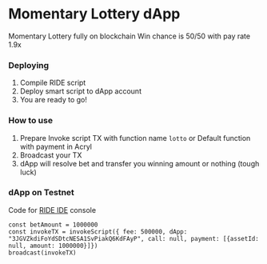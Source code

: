 # Momentary Lottery dApp

Momentary Lottery fully on blockchain
Win chance is 50/50 with pay rate 1.9x

### Deploying

1. Compile RIDE script
2. Deploy smart script to dApp account
3. You are ready to go!

### How to use

1. Prepare Invoke script TX with function name `lotto` or Default function with payment in Acryl
2. Broadcast your TX
3. dApp will resolve bet and transfer you winning amount or nothing (tough luck)


### dApp on Testnet

Code for [RIDE IDE](https://ide.acrylplatform.com/) console
```JS
const betAmount = 1000000
const invokeTX = invokeScript({ fee: 500000, dApp: "3JGVZkdiFoYdSDtcNESA1SvPiakQ6KdFAyP", call: null, payment: [{assetId: null, amount: 1000000}]})
broadcast(invokeTX)
```